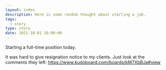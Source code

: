 ```yaml
---
layout: index
description: Here is some random thought about starting a job.
tags:
  - story
type: story
date: 2021-10-01 10:00:00
---
```


Starting a full-time position today.

It was hard to give resignation notice to my clients. Just look at the comments they left: https://www.kudoboard.com/boards/kM7XbBJa#view
